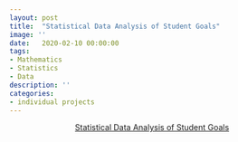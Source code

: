 ```yaml
---
layout: post
title:  "Statistical Data Analysis of Student Goals"
image: ''
date:   2020-02-10 00:00:00
tags:
- Mathematics
- Statistics
- Data
description: ''
categories:
- individual projects
---
```


<!-- PDF -->
<center>
<object data="{{ "/assets/pdf/Mat-Zaremba-Student-Goals-Report.pdf" type="application/pdf"}}" alt="" width="600" height="500">
  <a href="{{ "/assets/pdf/Mat-Zaremba-Student-Goals-Report.pdf" type="application/pdf"}}" alt="">Statistical Data Analysis of Student Goals</a>
</object>
</center>